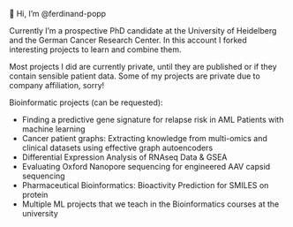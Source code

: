 👋 Hi, I’m @ferdinand-popp

Currently I’m a prospective PhD candidate at the University of Heidelberg and the German Cancer Research Center.
In this account I forked interesting projects to learn and combine them.

Most projects I did are currently private, until they are published or if they contain sensible patient data. Some of my projects are private due to company affiliation, sorry!

Bioinformatic projects (can be requested):
- Finding a predictive gene signature for relapse risk in AML Patients with machine learning 
- Cancer patient graphs: Extracting knowledge from multi-omics and clinical datasets using effective graph autoencoders
- Differential Expression Analysis of RNAseq Data & GSEA
- Evaluating Oxford Nanopore sequencing for engineered AAV capsid sequencing
- Pharmaceutical Bioinformatics: Bioactivity Prediction for SMILES on protein
- Multiple ML projects that we teach in the Bioinformatics courses at the university


<!---
ferdinand-popp/ferdinand-popp is a ✨ special ✨ repository because its `README.md` (this file) appears on your GitHub profile.
You can click the Preview link to take a look at your changes.
--->
